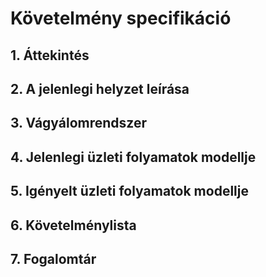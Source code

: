 # Követelmény specifikáció
## 1. Áttekintés
## 2. A jelenlegi helyzet leírása
## 3. Vágyálomrendszer
## 4. Jelenlegi üzleti folyamatok modellje
## 5. Igényelt üzleti folyamatok modellje
## 6. Követelménylista
## 7. Fogalomtár